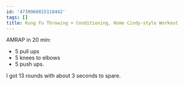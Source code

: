 ```yaml
---
id: '4739968815118442'
tags: []
title: Kung Fu Throwing + Conditioning, Home Cindy-style Workout
---
```


AMRAP in 20 min: 

- 5 pull ups
- 5 knees to elbows
- 5 push ups.

I got 13 rounds with about 3 seconds to spare.
